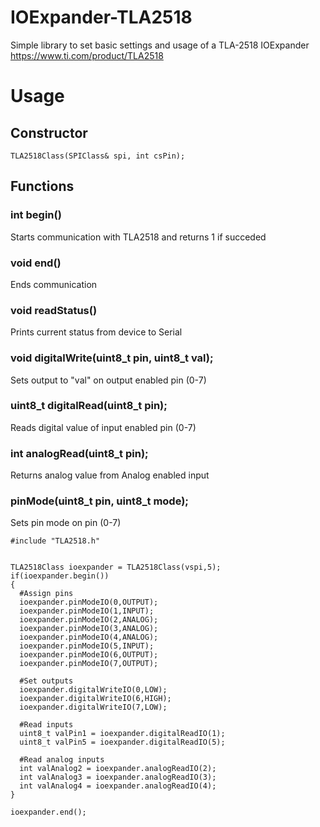 # IOExpander-TLA2518

Simple library to set basic settings and usage of a TLA-2518 IOExpander
https://www.ti.com/product/TLA2518

# Usage
## Constructor
```
TLA2518Class(SPIClass& spi, int csPin);
```
## Functions
### int begin()
Starts communication with TLA2518 and returns 1 if succeded
### void end()
Ends communication
### void readStatus()
Prints current status from device to Serial
### void digitalWrite(uint8_t pin, uint8_t val);
Sets output to "val" on output enabled pin (0-7)
### uint8_t digitalRead(uint8_t pin);
Reads digital value of input enabled pin (0-7)
### int analogRead(uint8_t pin);
Returns analog value from Analog enabled input
###  pinMode(uint8_t pin, uint8_t mode);
Sets pin mode on pin (0-7)
```
#include "TLA2518.h"


TLA2518Class ioexpander = TLA2518Class(vspi,5);
if(ioexpander.begin())
{
  #Assign pins
  ioexpander.pinModeIO(0,OUTPUT);
  ioexpander.pinModeIO(1,INPUT);
  ioexpander.pinModeIO(2,ANALOG);
  ioexpander.pinModeIO(3,ANALOG);
  ioexpander.pinModeIO(4,ANALOG);
  ioexpander.pinModeIO(5,INPUT);
  ioexpander.pinModeIO(6,OUTPUT);
  ioexpander.pinModeIO(7,OUTPUT);
  
  #Set outputs
  ioexpander.digitalWriteIO(0,LOW);
  ioexpander.digitalWriteIO(6,HIGH);
  ioexpander.digitalWriteIO(7,LOW);
  
  #Read inputs
  uint8_t valPin1 = ioexpander.digitalReadIO(1);
  uint8_t valPin5 = ioexpander.digitalReadIO(5);
  
  #Read analog inputs
  int valAnalog2 = ioexpander.analogReadIO(2);
  int valAnalog3 = ioexpander.analogReadIO(3);
  int valAnalog4 = ioexpander.analogReadIO(4);
}

ioexpander.end();
```

